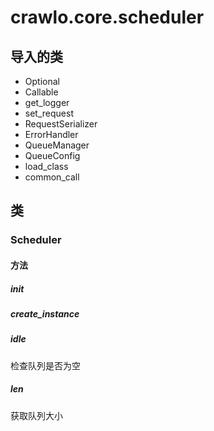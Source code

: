 # crawlo.core.scheduler

## 导入的类

- Optional
- Callable
- get_logger
- set_request
- RequestSerializer
- ErrorHandler
- QueueManager
- QueueConfig
- load_class
- common_call

## 类

### Scheduler

#### 方法

##### __init__

##### create_instance

##### idle
检查队列是否为空

##### __len__
获取队列大小

